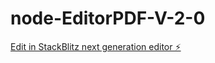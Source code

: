 # node-EditorPDF-V-2-0

[Edit in StackBlitz next generation editor ⚡️](https://stackblitz.com/~/github.com/DiegoAcostaDG/node-EditorPDF-V-2-0)
